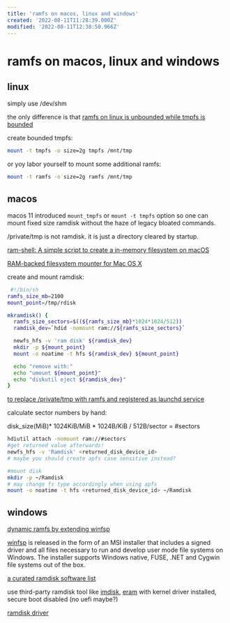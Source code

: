 ```yaml
---
title: 'ramfs on macos, linux and windows'
created: '2022-08-11T11:28:39.000Z'
modified: '2022-08-11T12:38:50.966Z'
---
```


# ramfs on macos, linux and windows

## linux

simply use /dev/shm

the only difference is that [ramfs on linux is unbounded while tmpfs is bounded](https://linuxhint.com/create-ramdisk-linux/)

create bounded tmpfs:
```bash
mount -t tmpfs -o size=2g tmpfs /mnt/tmp
```

or yoy labor yourself to mount some additional  ramfs:

```bash
mount -t ramfs -o size=2g ramfs /mnt/tmp
```

## macos

macos 11 introduced `mount_tmpfs` or `mount -t tmpfs` option so one can mount fixed size ramdisk without the haze of legacy bloated commands.

/private/tmp is not ramdisk. it is just a directory cleared by startup.

[ram-shell: A simple script to create a in-memory filesystem on macOS](https://github.com/KizzyCode/ramfs-shell)

[RAM-backed filesystem mounter for Mac OS X](https://github.com/srcshelton/ramfs#:~:text=A%20memory-backed%20filesystem%20mounter%20for%20Mac%20OS%20X,not%20survive%20a%20reboot%20or%20even%20being%20unmounted.)

create and mount ramdisk:
```bash
 #!/bin/sh
ramfs_size_mb=2100
mount_point=/tmp/rdisk

mkramdisk() {
  ramfs_size_sectors=$((${ramfs_size_mb}*1024*1024/512))
  ramdisk_dev=`hdid -nomount ram://${ramfs_size_sectors}`

  newfs_hfs -v 'ram disk' ${ramdisk_dev}
  mkdir -p ${mount_point}
  mount -o noatime -t hfs ${ramdisk_dev} ${mount_point}

  echo "remove with:"
  echo "umount ${mount_point}"
  echo "diskutil eject ${ramdisk_dev}"
}
```

[to replace /private/tmp with ramfs and registered as launchd service](https://www.cnblogs.com/emitial/p/ramfs-on-mac.html)

calculate sector numbers by hand:

disk_size(MiB)* 1024KiB/MiB * 1024B/KiB / 512B/sector = #sectors

```bash
hdiutil attach -nomount ram://#sectors
#get returned value afterwards!
newfs_hfs -v 'Ramdisk' <returned_disk_device_id>
# maybe you should create apfs case sensitive instead?

#mount disk
mkdir -p ~/Ramdisk
# may change fs type accordingly when using apfs
mount -o noatime -t hfs <returned_disk_device_id> ~/Ramdisk
```

## windows

[dynamic ramfs by extending winfsp ](https://github.com/Ceiridge/WinFsp-MemFs-Extended)

[winfsp](https://winfsp.dev/rel/) is released in the form of an MSI installer that includes a signed driver and all files necessary to run and develop user mode file systems on Windows. The installer supports Windows native, FUSE, .NET and Cygwin file systems out of the box.

[a curated ramdisk software list](https://www.geckoandfly.com/21507/ramdisk-virtual-disk-memory/#:~:text=RAMDisk%20is%20a%20program%20that%20takes%20a%20portion,default%20‘ReadyBoost’%20found%20in%20Microsoft%20Windows%20operating%20system.)

use third-party ramdisk tool like [imdisk](https://sourceforge.net/projects/imdisk-toolkit/), [eram](https://github.com/Zero3K/ERAM) with kernel driver installed, secure boot disabled (no uefi maybe?)

[ramdisk driver](https://github.com/guidoreina/ramdisk)
